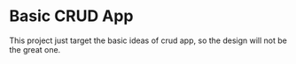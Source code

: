 # Basic CRUD App

This project just target the basic ideas of crud app,
so the design will not be the great one.